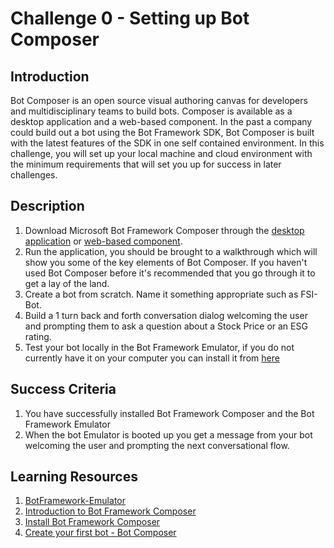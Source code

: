 # Challenge 0 - Setting up Bot Composer

## Introduction

Bot Composer is an open source visual authoring canvas for developers and multidisciplinary teams to build bots. Composer is available as a desktop application and a web-based component. In the past a company could build out a bot using the Bot Framework SDK, Bot Composer is built with the latest features of the SDK in one self contained environment. In this challenge, you will set up your local machine and cloud environment with the minimum requirements that will set you up for success in later challenges. 

## Description
1. Download Microsoft Bot Framework Composer through the [desktop application](https://github.com/microsoft/BotFramework-Composer/releases/latest) or [web-based component](https://github.com/microsoft/BotFramework-Composer). 
2. Run the application, you should be brought to a walkthrough which will show you some of the key elements of Bot Composer. If you haven't used Bot Composer before it's recommended that you go through it to get a lay of the land.
3. Create a bot from scratch. Name it something appropriate such as FSI-Bot. 
4. Build a 1 turn back and forth conversation dialog welcoming the user and prompting them to ask a question about a Stock Price or an ESG rating.
5. Test your bot locally in the Bot Framework Emulator, if you do not currently have it on your computer you can install it from [here](https://github.com/Microsoft/BotFramework-Emulator/blob/master/README.md)


## Success Criteria
1. You have successfully installed Bot Framework Composer and the Bot Framework Emulator
2. When the bot Emulator is booted up you get a message from your bot welcoming the user and prompting the next conversational flow.




## Learning Resources
1. [BotFramework-Emulator](https://github.com/Microsoft/BotFramework-Emulator/blob/master/README.md)
2. [Introduction to Bot Framework Composer](https://docs.microsoft.com/en-us/composer/introduction)
3. [Install Bot Framework Composer](https://docs.microsoft.com/en-us/composer/install-composer)
4. [Create your first bot - Bot Composer](https://docs.microsoft.com/en-us/composer/quickstart-create-bot)
